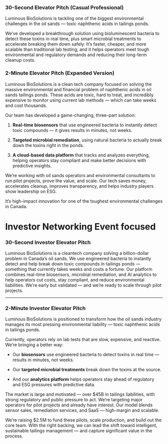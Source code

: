 ### **30-Second Elevator Pitch (Casual Professional)**

Luminous BioSolutions is tackling one of the biggest environmental challenges in the oil sands — toxic naphthenic acids in tailings ponds. 

We’ve developed a breakthrough solution using bioluminescent bacteria to detect these toxins in real time, plus smart microbial treatments to accelerate breaking them down safely. It’s faster, cheaper, and more scalable than traditional lab testing, and it helps operators meet tough environmental and regulatory demands and reducing their long-term cleanup costs.

### **2-Minute Elevator Pitch (Expanded Version)**

Luminous BioSolutions is a clean tech company focused on solving the massive environmental and financial problem of naphthenic acids in oil sands tailings ponds. These acids are toxic, hard to treat, and incredibly expensive to monitor using current lab methods — which can take weeks and cost thousands.

Our team has developed a game-changing, three-part solution:

1. **Real-time biosensors** that use engineered bacteria to instantly detect toxic compounds — it gives results in minutes, not weeks.
    
2. **Targeted microbial remediation**, using natural bacteria to actually break down the toxins right in the ponds.
    
3. **A cloud-based data platform** that tracks and analyzes everything, helping operators stay compliant and make better decisions with predictive insights.
    
We’re working with oil sands operators and environmental consultants to run pilot projects, prove the value, and scale. Our tech saves money, accelerates cleanup, improves transparency, and helps industry players show leadership on ESG. 

It’s high-impact innovation for one of the toughest environmental challenges in Canada.

# Investor Networking Event focused
### **30-Second Investor Elevator Pitch**

Luminous BioSolutions is a cleantech company solving a billion-dollar problem in Canada’s oil sands. We use engineered bacteria to instantly detect and help break down toxic compounds in tailings ponds — something that currently takes weeks and costs a fortune. Our platform combines real-time biosensors, microbial remediation, and AI analytics to help operators cut costs, stay compliant, and reduce environmental liabilities. We’re early but validated — and we’re ready to scale through pilot projects.

---

### **2-Minute Investor Elevator Pitch**

Luminous BioSolutions is positioned to transform how the oil sands industry manages its most pressing environmental liability — toxic naphthenic acids in tailings ponds.

Currently, operators rely on lab tests that are slow, expensive, and reactive. We’re bringing a better way:

- Our **biosensors** use engineered bacteria to detect toxins in real time — results in minutes, not weeks.
    
- Our **targeted microbial treatments** break down the toxins at the source.
    
- And our **analytics platform** helps operators stay ahead of regulatory and ESG pressures with predictive data.
    

The market is large and motivated — over $45B in tailings liabilities, with strong regulatory and public pressure to act. We’re targeting major operators for pilot projects and already have interest. Our model blends sensor sales, remediation services, and SaaS — high-margin and scalable.

We’re raising $2.5M to fund these pilots, scale production, and build out the core team. With the right backing, we can lead the shift toward intelligent, sustainable tailings management — and capture significant value in the process.